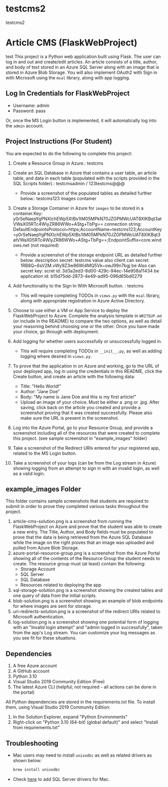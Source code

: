 # testcms2
testcms2
# Article CMS (FlaskWebProject)


test
This project is a Python web application built using Flask. The user can log in and out and create/edit articles. An article consists of a title, author, and body of text stored in an Azure SQL Server along with an image that is stored in Azure Blob Storage. You will also implement OAuth2 with Sign in with Microsoft using the `msal` library, along with app logging.
 
## Log In Credentials for FlaskWebProject

- Username: admin
- Password: pass

Or, once the MS Login button is implemented, it will automatically log into the `admin` account.

## Project Instructions (For Student)

You are expected to do the following to complete this project:
1. Create a Resource Group in Azure.: testcms
2. Create an SQL Database in Azure that contains a user table, an article table, and data in each table (populated with the scripts provided in the SQL Scripts folder).: testcmsadmin / 123testcms@@@
    - Provide a screenshot of the populated tables as detailed further below.: testcms123  images container
3. Create a Storage Container in Azure for `images` to be stored in a container.Key: y0rSeNaepYgPNXIchEWp5XtBs1tM05MPkN70JZGPMWcUAT8XlKBqt3atVWaX05RTc4WiyZR86WWo+AStg+TbPg==
   connection string: DefaultEndpointsProtocol=https;AccountName=testcms123;AccountKey=y0rSeNaepYgPNXIchEWp5XtBs1tM05MPkN70JZGPMWcUAT8XlKBqt3atVWaX05RTc4WiyZR86WWo+AStg+TbPg==;EndpointSuffix=core.windows.net (not required)
    - Provide a screenshot of the storage endpoint URL as detailed further below.
        description secret: testcms
        value also   client can secret: 1RB8Q~6sV2M.vWy9Z3w86Wi4MQ5Vk~owJ99n7bgj
         be Also can secret key: scret id: 3d3a2ed3-8d00-429c-94ec-14e958a11434
         be application id: b15d75dd-2873-4e49-ad95-096d65bd0279
      
5. Add functionality to the Sign In With Microsoft button. : testcms
    - This will require completing TODOs in `views.py` with the `msal` library, along with appropriate registration in Azure Active Directory.
6. Choose to use either a VM or App Service to deploy the FlaskWebProject to Azure. Complete the analysis template in `WRITEUP.md` (or include in the README) to compare the two options, as well as detail your reasoning behind choosing one or the other. Once you have made your choice, go through with deployment.
7. Add logging for whether users successfully or unsuccessfully logged in.
    - This will require completing TODOs in `__init__.py`, as well as adding logging where desired in `views.py`.
8. To prove that the application in on Azure and working, go to the URL of your deployed app, log in using the credentials in this README, click the Create button, and create an article with the following data:
	- Title: "Hello World!"
	- Author: "Jane Doe"
	- Body: "My name is Jane Doe and this is my first article!"
	- Upload an image of your choice. Must be either a .png or .jpg.
   After saving, click back on the article you created and provide a screenshot proving that it was created successfully. Please also make sure the URL is present in the screenshot.
9. Log into the Azure Portal, go to your Resource Group, and provide a screenshot including all of the resources that were created to complete this project. (see sample screenshot in "example_images" folder)
10. Take a screenshot of the Redirect URIs entered for your registered app, related to the MS Login button.
11. Take a screenshot of your logs (can be from the Log stream in Azure) showing logging from an attempt to sign in with an invalid login, as well as a valid login.

## example_images Folder

This folder contains sample screenshots that students are required to submit in order to prove they completed various tasks throughout the project.

1. article-cms-solution.png is a screenshot from running the FlaskWebProject on Azure and prove that the student was able to create a new entry. The Title, Author, and Body fields must be populated to prove that the data is being retrieved from the Azure SQL Database while the image on the right proves that an image was uploaded and pulled from Azure Blob Storage.
2. azure-portal-resource-group.png is a screenshot from the Azure Portal showing all of the contents of the Resource Group the student needs to create. The resource group must (at least) contain the following:
	- Storage Account
	- SQL Server
	- SQL Database
	- Resources related to deploying the app
3. sql-storage-solution.png is a screenshot showing the created tables and one query of data from the initial scripts.
4. blob-solution.png is a screenshot showing an example of blob endpoints for where images are sent for storage.
5. uri-redirects-solution.png is a screenshot of the redirect URIs related to Microsoft authentication.
6. log-solution.png is a screenshot showing one potential form of logging with an "Invalid login attempt" and "admin logged in successfully", taken from the app's Log stream. You can customize your log messages as you see fit for these situations.

## Dependencies

1. A free Azure account
2. A GitHub account
3. Python 3.10
4. Visual Studio 2019 Community Edition (Free)
5. The latest Azure CLI (helpful; not required - all actions can be done in the portal)

All Python dependencies are stored in the requirements.txt file. To install them, using Visual Studio 2019 Community Edition:
1. In the Solution Explorer, expand "Python Environments"
2. Right-click on "Python 3.10 (64-bit) (global default)" and select "Install from requirements.txt"

## Troubleshooting

- Mac users may need to install `unixodbc` as well as related drivers as shown below:
    ```bash
    brew install unixodbc
    ```
- Check [here](https://docs.microsoft.com/en-us/sql/connect/odbc/linux-mac/install-microsoft-odbc-driver-sql-server-macos?view=sql-server-ver15) to add SQL Server drivers for Mac.
